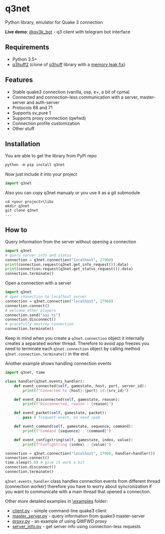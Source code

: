 # q3net
Python library, emulator for Quake 3 connection

**Live demo**: [@qv3k_bot](https://t.me/qv3k_bot) - q3 client with telegram bot interface

## Requirements
- Python 3.5+
- [q3huff2](https://pypi.org/project/q3huff2/) (clone of [q3huff](https://pypi.org/project/q3huff/) library with a [memory leak fix](https://github.com/JKornev/python-q3huff/commit/7d88c6ea90667273b32c0bfb4954f8d8826e693f))

## Features
- Stable quake3 connection (vanilla, osp, e+, a bit of cpma)
- Connected and connection-less communication with a server, master-server and auth-server
- Protocols 68 and 71
- Supports sv_pure 1
- Supports proxy connection (qwfwd)
- Connection profile customization
- Other stuff

## Installation
You are able to get the library from PyPi repo
```python
python -m pip install q3net
```
Now just include it into your project
```python
import q3net
```
Also you can copy q3net manualy or you use it as a git submodule
```
cd <your project>\libs
mkdir q3net
git clone q3net
...
```

## How to
Query information from the server without opening a connection
```python
import q3net
# query server info and status
connection = q3net.connection("localhost", 27960)
print(connection.request(q3net.get_info_request()).data)
print(connection.request(q3net.get_status_request()).data)
connection.terminate()
```

Open a connection with a server
```python
import q3net
# open connection to localhost server
connection = q3net.connection("localhost", 27960)
connection.connect()
# welcome other players
connection.send("say hi")
connection.disconnect()
# gracefully destroy connection
connection.terminate()
```
Keep in mind when you create a `q3net.connection` object it internally creates a separated worker thread. Therefore to avoid app freezes you need to terminate each `q3net.connection` object by calling method `q3net.connection.terminate()` in the end.

Another example shows handling connection events
```python
import q3net, time

class handler(q3net.events_handler):
    def event_connected(self, gamestate, host, port, server_id):
        print(f"Connected to {host}:{port} id:{srv_id}")

    def event_disconnected(self, gamestate, reason):
        print(f"Disconnected, reason : {reason}")

    def event_packet(self, gamestate, packet):
        pass # frequent event, no need spam

    def event_command(self, gamestate, sequence, command):
        print(f"Command {sequence} : {command}")

    def event_configstring(self, gamestate, index, value):
        print(f"ConfigString {index} : {value}")

connection = q3net.connection("localhost", 27960, handler=handler())
connection.connect()
time.sleep(5.0) # give it work a bit
connection.disconnect()
connection.terminate()
```
`q3net.events_handler` class handles connection events from different thread (connection worker) therefore you have to worry about syncronization if you want to communicate with a main thread that opened a connection.

Other more detailed examples in [\examples](https://github.com/JKornev/q3net/tree/main/examples) folder:
- [client.py](https://github.com/JKornev/q3net/tree/main/examples) - simple command-line quake3 client
- [master_server.py](https://github.com/JKornev/q3net/tree/main/examples) - query information from quake3 master-server
- [proxy.py](https://github.com/JKornev/q3net/tree/main/examples) - an example of using QWFWD proxy
- [server_info.py](https://github.com/JKornev/q3net/tree/main/examples) - get server info using connection-less requests
